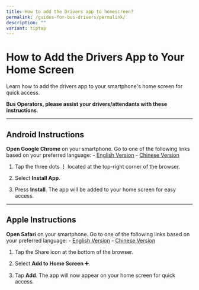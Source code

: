 ```yaml
---
title: How to add the Drivers app to homescreen?
permalink: /guides-for-bus-drivers/permalink/
description: ""
variant: tiptap
---
```

<h1>How to Add the Drivers App to Your Home Screen</h1><p>Learn how to add the drivers app to your smartphone's home screen for quick access.</p><p><strong>Bus Operators, please assist your drivers/attendants with these instructions</strong>.</p><hr><h2>Android Instructions</h2><p><strong>Open Google Chrome</strong> on your smartphone. Go to one of the following links based on your preferred language: - <a href="https://go.gov.sg/osb-driver" rel="noopener noreferrer nofollow" target="_blank">English Version</a> - <a href="https://go.gov.sg/osb-driver-cn" rel="noopener noreferrer nofollow" target="_blank">Chinese Version</a></p><ol data-tight="true" class="tight"><li><p>Tap the three dots <strong>⋮</strong> located at the top-right corner of the browser.</p></li><li><p>Select <strong>Install App</strong>.</p></li><li><p>Press <strong>Install</strong>. The app will be added to your home screen for easy access.</p></li></ol><hr><h2>Apple Instructions</h2><p><strong>Open Safari</strong> on your smartphone. Go to one of the following links based on your preferred language: - <a href="https://go.gov.sg/osb-driver" rel="noopener noreferrer nofollow" target="_blank">English Version</a> - <a href="https://go.gov.sg/osb-driver-cn" rel="noopener noreferrer nofollow" target="_blank">Chinese Version</a></p><ol data-tight="true" class="tight"><li><p>Tap the Share icon at the bottom of the browser.</p></li><li><p>Select <strong>Add to Home Screen ➕</strong>.</p></li><li><p>Tap <strong>Add</strong>. The app will now appear on your home screen for quick access.</p></li></ol><p></p>